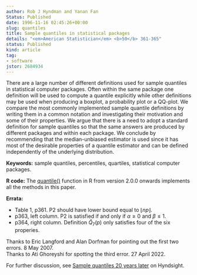 ```yaml
---
author: Rob J Hyndman and Yanan Fan
Status: Published
date: 1996-11-16 02:45:26+00:00
slug: quantiles
title: Sample quantiles in statistical packages
details: "<em>American Statistician</em> <b>50</b> 361-365"
status: Published
kind: article
tag:
- software
jstor: 2684934
---
```


There are a large number of different definitions used for sample quantiles in statistical computer packages. Often within the same package one definition will be used to compute a quantile explicitly while other definitions may be used when producing a boxplot, a probability plot or a QQ-plot. We compare the most commonly implemented sample quantile definitions by writing them in a common notation and investigating their motivation and some of their properties. We argue that there is a need to adopt a standard definition for sample quantiles so that the same answers are produced by different packages and within each package. We conclude by recommending that the median-unbiased estimator is used since it has most of the desirable properties of a quantile estimator and can be defined independently of the underlying distribution.

**Keywords:** sample quantiles, percentiles, quartiles, statistical computer packages.

**R code:** The [quantile()](https://stat.ethz.ch/R-manual/R-devel/library/stats/html/quantile.html) function in R from version 2.0.0 onwards implements all the methods in this paper.

**Errata:**

  * Table 1, p361. P2 should have lower bound equal to $\lfloor np\rfloor$.
  * p363, left column. P2 is satisfied if and only if $\alpha\ge0$ and $\beta\le1$.
  * p364, right column. Definition $\hat{Q}_7(p)$ only satisfies four of the six properies.

Thanks to Eric Langford and Alan Dorfman for pointing out the first two errors. 8 May 2007. <br>
Thanks to Ati Ghoreyshi for spotting the third error. 27 April 2022.

For further discussion, see [Sample quantiles 20 years later](/hyndsight/sample-quantiles-20-years-later/) on Hyndsight.

